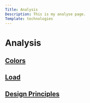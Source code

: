 ```yaml
---
Title: Analysis
Description: This is my analyse page.
Template: technologies
---
```


Analysis
=============


<div class="tec-box colors">
    <a href="analysis/01_colors">
        <h2>Colors</h2>
        <p>
        </p>
    </a>
</div>

<div class="tec-box load">
    <a href="analysis/02_load">
        <h2>Load</h2>
        <p>
        </p>
    </a>
</div>

<div class="tec-box design-principles">
    <a href="analysis/03_design_principles">
        <h2>Design Principles</h2>
        <p>
        </p>
    </a>
</div>
